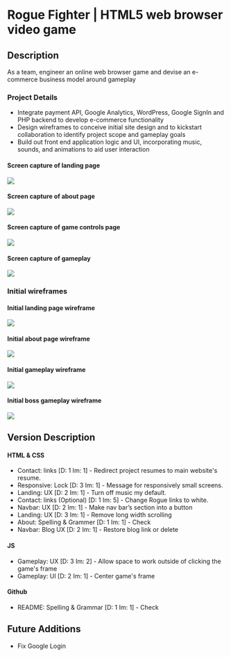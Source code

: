 # Rogue Fighter | HTML5 web browser video game

## Description
As a team, engineer an online web browser game and devise an e-commerce business model around gameplay

### Project Details
- Integrate payment API, Google Analytics, WordPress, Google SignIn and PHP backend to develop e-commerce functionality
- Design wireframes to conceive initial site design and to kickstart collaboration to identify project scope and gameplay goals
- Build out front end application logic and UI, incorporating music, sounds, and animations to aid user interaction

#### Screen capture of landing page
<img src="../README_assets/rogue-fighter-landing-page.JPG"/>

#### Screen capture of about page
<img src="../README_assets/rogue-fighter-about-page.jpg"/>

#### Screen capture of game controls page
<img src="../README_assets/rogue-fighter-controls-page.jpg"/>

#### Screen capture of gameplay
<img src="../README_assets/rogue-fighter-game-play.JPG"/>

### Initial wireframes

#### Initial landing page wireframe
<img src="../README_assets/rogue-fighter-landing-wireframe.jpg"/>

#### Initial about page wireframe
<img src="../README_assets/rogue-fighter-credits-wireframe.jpg"/>

#### Initial gameplay wireframe
<img src="../README_assets/rogue-fighter-game-play-wireframe.jpg"/>

#### Initial boss gameplay wireframe
<img src="../README_assets/rogue-fighter-boss-gameplay-wireframe.jpg"/>

## Version Description

#### HTML & CSS
* Contact: links [D: 1 Im: 1] - Redirect project resumes to main website's resume.
* Responsive: Lock [D: 3 Im: 1] - Message for responsively small screens.
* Landing: UX [D: 2 Im: 1] - Turn off music my default.
* Contact: links (Optional) [D: 1 Im: 5] - Change Rogue links to white.
* Navbar: UX [D: 2 Im: 1] - Make nav bar’s section into a button
* Landing: UX [D: 3 Im: 1] - Remove long width scrolling
* About: Spelling & Grammer [D: 1 Im: 1] - Check
* Navbar: Blog UX [D: 2 Im: 1] - Restore blog link or delete

#### JS
* Gameplay: UX [D: 3 Im: 2] - Allow space to work outside of clicking the game's frame
* Gameplay: UI [D: 2 Im: 1] - Center game's frame
#### Github
*  README: Spelling & Grammar [D: 1 Im: 1] - Check

## Future Additions
* Fix Google Login